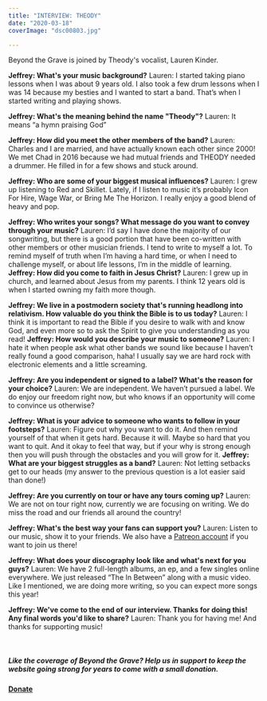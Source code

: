 ```yaml
---
title: "INTERVIEW: THEODY"
date: "2020-03-18"
coverImage: "dsc00803.jpg"

---
```


Beyond the Grave is joined by Theody's vocalist, Lauren Kinder.

**Jeffrey: What's your music background?** Lauren: I started taking piano lessons when I was about 9 years old. I also took a few drum lessons when I was 14 because my besties and I wanted to start a band. That’s when I started writing and playing shows.

**Jeffrey: What's the meaning behind the name "Theody"?** Lauren: It means “a hymn praising God”

**Jeffrey: How did you meet the other members of the band?** Lauren: Charles and I are married, and have actually known each other since 2000! We met Chad in 2016 because we had mutual friends and THEODY needed a drummer. He filled in for a few shows and stuck around.

**Jeffrey: Who are some of your biggest musical influences?** Lauren: I grew up listening to Red and Skillet. Lately, if I listen to music it’s probably Icon For Hire, Wage War, or Bring Me The Horizon. I really enjoy a good blend of heavy and pop.

**Jeffrey: Who writes your songs? What message do you want to convey through your music?** Lauren: I’d say I have done the majority of our songwriting, but there is a good portion that have been co-written with other members or other musician friends. I tend to write to myself a lot. To remind myself of truth when I’m having a hard time, or when I need to challenge myself, or about life lessons, I’m in the middle of learning. **Jeffrey: How did you come to faith in Jesus Christ?** Lauren: I grew up in church, and learned about Jesus from my parents. I think 12 years old is when I started owning my faith more though.

**Jeffrey: We live in a postmodern society that's running headlong into relativism. How valuable do you think the Bible is to us today?** Lauren: I think it is important to read the Bible if you desire to walk with and know God, and even more so to ask the Spirit to give you understanding as you read! **Jeffrey: How would you describe your music to someone?** Lauren: I hate it when people ask what other bands we sound like because I haven’t really found a good comparison, haha! I usually say we are hard rock with electronic elements and a little screaming.

**Jeffrey: Are you independent or signed to a label? What's the reason for your choice?** Lauren: We are independent. We haven’t pursued a label. We do enjoy our freedom right now, but who knows if an opportunity will come to convince us otherwise?

**Jeffrey: What is your advice to someone who wants to follow in your footsteps?** Lauren: Figure out why you want to do it. And then remind yourself of that when it gets hard. Because it will. Maybe so hard that you want to quit. And it okay to feel that way, but if your why is strong enough then you will push through the obstacles and you will grow for it. **Jeffrey: What are your biggest struggles as a band?** Lauren: Not letting setbacks get to our heads (my answer to the previous question is a lot easier said than done!)

**Jeffrey: Are you currently on tour or have any tours coming up?** Lauren: We are not on tour right now, currently we are focusing on writing. We do miss the road and our friends all around the country!

**Jeffrey: What's the best way your fans can support you?** Lauren: Listen to our music, show it to your friends. We also have a [Patreon account](https://www.patreon.com/theodyband) if you want to join us there!

**Jeffrey: What does your discography look like and what's next for you guys?** Lauren: We have 2 full-length albums, an ep, and a few singles online everywhere. We just released “The In Between” along with a music video. Like I mentioned, we are doing more writing, so you can expect more songs this year!

**Jeffrey: We've come to the end of our interview. Thanks for doing this! Any final words you'd like to share?** Lauren: Thank you for having me! And thanks for supporting music!

 

##### Like the coverage of Beyond the Grave? Help us in support to keep the website going strong for years to come with a small donation.

#### [Donate](https://paypal.me/beyondthegrave777?locale.x=en_US)
